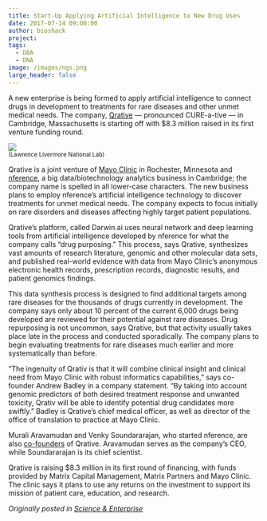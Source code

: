 ```yaml
---
title: Start-Up Applying Artificial Intelligence to New Drug Uses
date: 2017-07-14 09:00:00
author: bioshack
project: 
tags:
  - D8A
  - DNA
image: /images/ngs.png
large_header: false
---
```


<p>A new enterprise is being formed to apply artificial intelligence to connect drugs in development to treatments for rare diseases and other unmet medical needs. The company, <a href="http://qrativ.bio" target="_blank">Qrative</a> &#8212; pronounced CURE-a-tive &#8212; in Cambridge, Massachusetts is starting off with $8.3 million raised in its first venture funding round.</p>

<p><img src="http://d8a.org/images/ngs.png"><br><small>(Lawrence Livermore National Lab)</small></p>

<p>Qrative is a joint venture of <a href="http://newsnetwork.mayoclinic.org/discussion/mayo-clinic-nference-launch-a-startup-to-discover-develop-treatments-for-diseases-with-unmet-medical-need" target="_blank">Mayo Clinic</a> in Rochester, Minnesota and <a href="http://nference.ai" target="_blank">nference</a>, a big data/biotechnology analytics business in Cambridge; the company name is spelled in all lower-case characters. The new business plans to employ nference&#8217;s artificial intelligence technology to discover treatments for unmet medical needs. The company expects to focus initially on rare disorders and diseases affecting highly target patient populations.</p>

<p>Qrative&#8217;s platform, called Darwin.ai uses neural network and deep learning tools from artificial intelligence developed by nference for what the company calls &#8220;drug purposing.&#8221; This process, says Qrative, synthesizes vast amounts of research literature, genomic and other molecular data sets, and published real-world evidence with data from Mayo Clinic&#8217;s anonymous electronic health records, prescription records, diagnostic results, and patient genomics findings.</p>

<p>This data synthesis process is designed to find additional targets among rare diseases for the thousands of drugs currently in development. The company says only about 10 percent of the current 6,000 drugs being developed are reviewed for their potential against rare diseases. Drug repurposing is not uncommon, says Qrative, but that activity usually takes place late in the process and conducted sporadically. The company plans to begin evaluating treatments for rare diseases much earlier and more systematically than before.</p>

<p>&#8220;The ingenuity of Qrativ is that it will combine clinical insight and clinical need from Mayo Clinic with robust informatics capabilities,&#8221; says co-founder Andrew Badley in a company statement. &#8220;By taking into account genomic predictors of both desired treatment response and unwanted toxicity, Qrativ will be able to identify potential drug candidates more swiftly.&#8221; Badley is Qrative&#8217;s chief medical officer, as well as director of the office of translation to practice at Mayo Clinic.</p>

<p>Murali Aravamudan and Venky Soundararajan, who started nference, are also <a href="http://qrativ.bio/team" target="_blank">co-founders</a> of Qrative. Aravamudan serves as the company&#8217;s CEO, while Soundararajan is its chief scientist.</p>

<p>Qrative is raising $8.3 million in its first round of financing, with funds provided by Matrix Capital Management, Matrix Partners and Mayo Clinic. The clinic says it plans to use any returns on the investment to support its mission of patient care, education, and research.</p>

<p><em>Originally posted in <a href="http://sciencebusiness.technewslit.com/?p=31297" target="_blank">Science &amp; Enterprise</a></em></p>